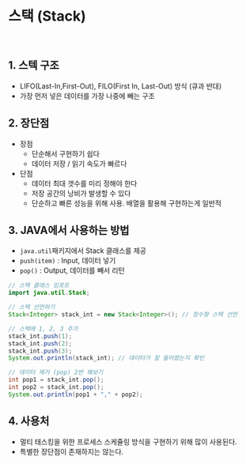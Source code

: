# 스택 (Stack)
<br>

## 1. 스텍 구조
- LIFO(Last-In,First-Out), FILO(First In, Last-Out) 방식 (큐과 반대)
- 가장 먼저 넣은 데이터를 가장 나중에 빼는 구조

## 2. 장단점
- 장점
  - 단순해서 구현하기 쉽다
  - 데이터 저장 / 읽기 속도가 빠르다
- 단점
  - 데이터 최대 갯수를 미리 정해야 한다
  - 저장 공간의 낭비가 발생할 수 있다
  - 단순하고 빠른 성능을 위해 사용. 배열을 활용해 구현하는게 일반적
  
## 3. JAVA에서 사용하는 방법
- ```java.util```패키지에서 Stack 클래스를 제공
- ```push(item)``` : Input, 데이터 넣기
- ```pop()``` : Output, 데이터를 빼서 리턴

```java
// 스택 클래스 임포트
import java.util.Stack;
```

```java
// 스택 선언하기
Stack<Integer> stack_int = new Stack<Integer>(); // 정수형 스택 선언
```
```java
// 스택에 1, 2, 3 추가
stack_int.push(1);
stack_int.push(2);
stack_int.push(3);
System.out.println(stack_int); // 데이터가 잘 들어왔는지 확인
```
```java
// 데이터 제거 (pop) 2번 해보기
int pop1 = stack_int.pop();
int pop2 = stack_int.pop();
System.out.println(pop1 + "," + pop2);
```

## 4. 사용처
- 멀티 태스킹을 위한 프로세스 스케쥴링 방식을 구현하기 위해 많이 사용된다.
- 특별한 장단점이 존재하지는 않는다.